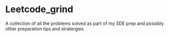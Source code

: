 # Leetcode_grind
A collection of all the problems solved as part of my SDE prep and possibly other preparation tips and stratergies 
